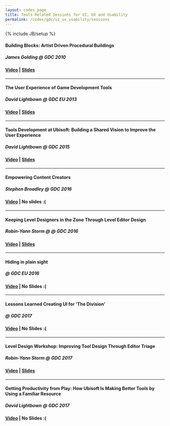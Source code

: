 ```yaml
---
layout: codex_page
title: Tools Related Sessions for UI, UX and Usability
permalink: /codex/gdc/ui_ux_usability/sessions
---
```

{% include JB/setup %}


#### Building Blocks: Artist Driven Procedural Buildings
##### James Golding @ GDC 2010
#### [Video](https://www.gdcvault.com/play/1012219/Building-Blocks-Artist-Driven-Procedural) | [Slides](https://www.gdcvault.com/play/1012655/Building-Blocks-Artist-Driven-Procedural)

------


#### The User Experience of Game Development Tools
##### David Lightbown @ GDC EU 2013
#### [Video](http://www.gdcvault.com/play/1019273/The-User-Experience-of-Game) | [Slides](http://www.gdcvault.com/play/1019269/The-User-Experience-of-Game)

------

#### Tools Development at Ubisoft: Building a Shared Vision to Improve the User Experience
##### David Lightbown @ GDC 2015
#### [Video](http://www.gdcvault.com/play/1022337/Tools-Development-at-Ubisoft-Building) | [Slides](http://www.gdcvault.com/play/1022338/Tools-Development-at-Ubisoft-Buildin)

------

#### Empowering Content Creators
##### Stephen Broadley @ GDC 2016
#### [Video](http://www.gdcvault.com/play/1023274/Empowering-Content) | No slides :(

------

#### Keeping Level Designers in the Zone Through Level Editor Design
##### Robin-Yann Storm @ @ GDC 2016
#### [Video](http://www.gdcvault.com/play/1023235/Keeping-Level-Designers-in-the) | [Slides](http://www.gdcvault.com/play/1022954/Keeping-Level-Designers-in-the)

------

#### Hiding in plain sight
##### @ GDC EU 2016
#### [Video](http://www.gdcvault.com/play/1023846/Hiding-in-Plain-Sight-The) | No Slides :(

------

#### Lessons Learned Creating UI for 'The Division'
##### @ GDC 2017
#### [Video](http://www.gdcvault.com/play/1024026/Lessons-Learned-Creating-UI-for) | No Slides :(

------

#### Level Design Workshop: Improving Tool Design Through Editor Triage
##### Robin-Yann Storm @ GDC 2017
#### [Video](http://www.gdcvault.com/play/1024303/Level-Design-Workshop-Improving-Tool) | [Slides](http://www.gdcvault.com/play/1024683/Level-Design-Workshop-Improving-Tool)

------

#### Getting Productivity from Play: How Ubisoft Is Making Better Tools by Using a Familiar Resource
##### David Lightbown @ GDC 2017
#### [Video](http://www.gdcvault.com/play/1023953/Getting-Productivity-from-Play-How) | No Slides :(